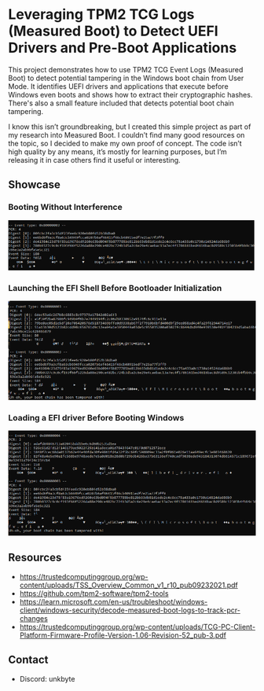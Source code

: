 # Leveraging TPM2 TCG Logs (Measured Boot) to Detect UEFI Drivers and Pre-Boot Applications

This project demonstrates how to use TPM2 TCG Event Logs (Measured Boot) to detect potential tampering in the Windows boot chain from User Mode. It identifies UEFI drivers and applications that execute before Windows even boots and shows how to extract their cryptographic hashes. There's also a small feature included that detects potential boot chain tampering.

I know this isn’t groundbreaking, but I created this simple project as part of my research into Measured Boot. I couldn’t find many good resources on the topic, so I decided to make my own proof of concept. The code isn’t high quality by any means, it’s mostly for learning purposes, but I’m releasing it in case others find it useful or interesting.

## Showcase

### Booting Without Interference
![img_1.png](img/img_1.png)

### Launching the EFI Shell Before Bootloader Initialization

![img.png](img/img.png)

### Loading a EFI driver Before Booting Windows
![img_2.png](img/img_2.png)


## Resources
- https://trustedcomputinggroup.org/wp-content/uploads/TSS_Overview_Common_v1_r10_pub09232021.pdf
- https://github.com/tpm2-software/tpm2-tools
- https://learn.microsoft.com/en-us/troubleshoot/windows-client/windows-security/decode-measured-boot-logs-to-track-pcr-changes
- https://trustedcomputinggroup.org/wp-content/uploads/TCG-PC-Client-Platform-Firmware-Profile-Version-1.06-Revision-52_pub-3.pdf

## Contact
- Discord: unkbyte
